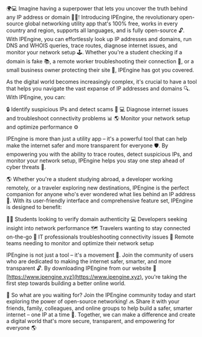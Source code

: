 🌍💻 Imagine having a superpower that lets you uncover the truth behind any IP address or domain 🕵️‍♀️! Introducing IPEngine, the revolutionary open-source global networking utility app that's 100% free, works in every country and region, supports all languages, and is fully open-source 🔓. With IPEngine, you can effortlessly look up IP addresses and domains, run DNS and WHOIS queries, trace routes, diagnose internet issues, and monitor your network setup 🕹️. Whether you're a student checking if a domain is fake 📚, a remote worker troubleshooting their connection 💼, or a small business owner protecting their site 🏢, IPEngine has got you covered.

As the digital world becomes increasingly complex, it's crucial to have a tool that helps you navigate the vast expanse of IP addresses and domains 🔍. With IPEngine, you can:

🔒 Identify suspicious IPs and detect scams 👀
💻 Diagnose internet issues and troubleshoot connectivity problems 📊
🌎 Monitor your network setup and optimize performance ⚙️

IPEngine is more than just a utility app – it's a powerful tool that can help make the internet safer and more transparent for everyone 🛡️. By empowering you with the ability to trace routes, detect suspicious IPs, and monitor your network setup, IPEngine helps you stay one step ahead of cyber threats 💪.

🌎 Whether you're a student studying abroad, a developer working remotely, or a traveler exploring new destinations, IPEngine is the perfect companion for anyone who's ever wondered what lies behind an IP address 🤔. With its user-friendly interface and comprehensive feature set, IPEngine is designed to benefit:

👨‍🎓 Students looking to verify domain authenticity
💻 Developers seeking insight into network performance
🗺️ Travelers wanting to stay connected on-the-go
🏢 IT professionals troubleshooting connectivity issues
👥 Remote teams needing to monitor and optimize their network setup

IPEngine is not just a tool – it's a movement 💪. Join the community of users who are dedicated to making the internet safer, smarter, and more transparent 🔓. By downloading IPEngine from our website 📲 [https://www.ipengine.xyz](https://www.ipengine.xyz), you're taking the first step towards building a better online world.

🎉 So what are you waiting for? Join the IPEngine community today and start exploring the power of open-source networking! 🔜 Share it with your friends, family, colleagues, and online groups to help build a safer, smarter internet – one IP at a time 💪. Together, we can make a difference and create a digital world that's more secure, transparent, and empowering for everyone 🌎